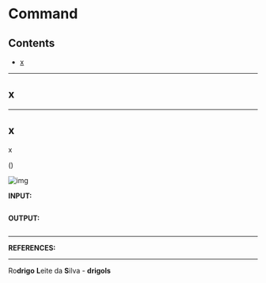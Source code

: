 # Command

## Contents

 - [x](#intro)

---

<div id="intro"></div>

## x

>







---

<div id=""></div>

## x

x


()

![img](images/)

**INPUT:**  
```sql

```

**OUTPUT:**  
```sql

```

---

**REFERENCES:**  
[]()  

---

Ro**drigo** **L**eite da **S**ilva - **drigols**
